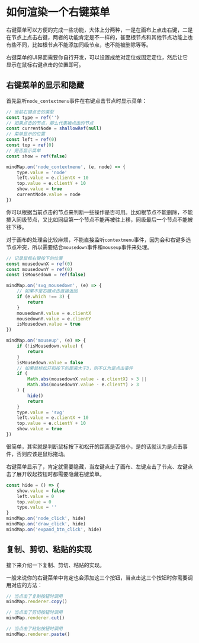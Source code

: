 # 如何渲染一个右键菜单

右键菜单可以方便的完成一些功能，大体上分两种，一是在画布上点击右键，二是在节点上点击右键，两者的功能肯定是不一样的，甚至根节点和其他节点功能上也有些不同，比如根节点不能添加同级节点，也不能被删除等等。

右键菜单的UI界面需要你自行开发，可以设置成绝对定位或固定定位，然后让它显示在鼠标右键点击的位置即可。

## 右键菜单的显示和隐藏

首先监听`node_contextmenu`事件在右键点击节点时显示菜单：

```js
// 当前右键点击的类型
const type = ref('')
// 如果点击的节点，那么代表被点击的节点
const currentNode = shallowRef(null)
// 菜单显示的位置
const left = ref(0)
const top = ref(0)
// 是否显示菜单
const show = ref(false)

mindMap.on('node_contextmenu', (e, node) => {
    type.value = 'node'
    left.value = e.clientX + 10
    top.value = e.clientY + 10
    show.value = true
    currentNode.value = node
})
```

你可以根据当前点击的节点来判断一些操作是否可用。比如根节点不能删除，不能插入同级节点，又比如同级第一个节点不能再被往上移，同级最后一个节点不能被往下移。

对于画布的处理会比较麻烦，不能直接监听`contextmenu`事件，因为会和右键多选节点冲突，所以需要结合`mousedown`事件和`mouseup`事件来处理。

```js
// 记录鼠标右键按下的位置
const mousedownX = ref(0)
const mousedownY = ref(0)
const isMousedown = ref(false)

mindMap.on('svg_mousedown', (e) => {
    // 如果不是右键点击直接返回
    if (e.which !== 3) {
        return
    }
    mousedownX.value = e.clientX
    mousedownY.value = e.clientY
    isMousedown.value = true
})

mindMap.on('mouseup', (e) => {
    if (!isMousedown.value) {
        return
    }
    isMousedown.value = false
    // 如果鼠标松开和按下的距离大于3，则不认为是点击事件
    if (
        Math.abs(mousedownX.value - e.clientX) > 3 ||
        Math.abs(mousedownY.value - e.clientY) > 3
    ) {
        hide()
        return
    }
    type.value = 'svg'
    left.value = e.clientX + 10
    top.value = e.clientY + 10
    show.value = true
})
```

很简单，其实就是判断鼠标按下和松开的距离是否很小，是的话就认为是点击事件，否则应该是鼠标拖动。

右键菜单显示了，肯定就需要隐藏，当左键点击了画布、左键点击了节点、左键点击了展开收起按钮时都需要隐藏右键菜单。

```js
const hide = () => {
    show.value = false
    left.value = 0
    top.value = 0
    type.value = ''
}
mindMap.on('node_click', hide)
mindMap.on('draw_click', hide)
mindMap.on('expand_btn_click', hide)
```

## 复制、剪切、粘贴的实现

接下来介绍一下复制、剪切、粘贴的实现。

一般来说你的右键菜单中肯定也会添加这三个按钮，当点击这三个按钮时你需要调用对应的方法： 

```js
// 当点击了复制按钮时调用
mindMap.renderer.copy()

// 当点击了剪切按钮时调用
mindMap.renderer.cut()

// 当点击了粘贴按钮时调用
mindMap.renderer.paste()
```